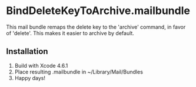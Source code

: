# BindDeleteKeyToArchive.mailbundle

This mail bundle remaps the delete key to the 'archive' command, in favor of 'delete'. This makes it easier to archive by default.

## Installation

1. Build with Xcode 4.6.1
2. Place resulting .mailbundle in ~/Library/Mail/Bundles
3. Happy days!
